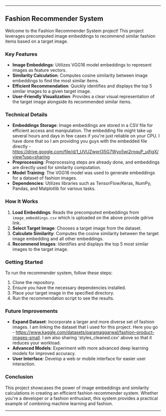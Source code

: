 
---

## Fashion Recommender System

Welcome to the Fashion Recommender System project! This project leverages precomputed image embeddings to recommend similar fashion items based on a target image. 

### Key Features
- **Image Embeddings**: Utilizes VGG16 model embeddings to represent images as feature vectors.
- **Similarity Calculation**: Computes cosine similarity between image embeddings to find the most similar items.
- **Efficient Recommendation**: Quickly identifies and displays the top 5 similar images to a given target image.
- **User-Friendly Visualization**: Provides a clear visual representation of the target image alongside its recommended similar items.

### Technical Details
- **Embeddings Storage**: Image embeddings are stored in a CSV file for efficient access and manipulation. The embedding file might take up several hours and days in few cases if you're just reliable on your CPU. I have done that so I am providing you guys with the embedded file directly - https://drive.google.com/file/d/1_UVUZwprI35G7Wyo5wi2rnquP_ujfjgX/view?usp=sharing
- **Preprocessing**: Preprocessing steps are already done, and embeddings are directly used for similarity computation.
- **Model Training**: The VGG16 model was used to generate embeddings for a dataset of fashion images.
- **Dependencies**: Utilizes libraries such as TensorFlow/Keras, NumPy, Pandas, and Matplotlib for various tasks.

### How It Works
1. **Load Embeddings**: Reads the precomputed embeddings from `image_embeddings.csv` which is uploaded on the above provide gdrive link.
2. **Select Target Image**: Chooses a target image from the dataset.
3. **Calculate Similarity**: Computes the cosine similarity between the target image embedding and all other embeddings.
4. **Recommend Images**: Identifies and displays the top 5 most similar images to the target image.

### Getting Started
To run the recommender system, follow these steps:
1. Clone the repository.
2. Ensure you have the necessary dependencies installed.
3. Place your target image in the specified directory.
4. Run the recommendation script to see the results.

### Future Improvements
- **Expand Dataset**: Incorporate a larger and more diverse set of fashion images. I am linking the dataset that I used for this project. Here you go - https://www.kaggle.com/datasets/paramaggarwal/fashion-product-images-small. I am also sharing 'styles_cleaned.csv' above so that it reduces your workload.
- **Advanced Models**: Experiment with more advanced deep learning models for improved accuracy.
- **User Interface**: Develop a web or mobile interface for easier user interaction.

### Conclusion
This project showcases the power of image embeddings and similarity calculations in creating an efficient fashion recommender system. Whether you're a developer or a fashion enthusiast, this system provides a practical example of combining machine learning and fashion.

---

